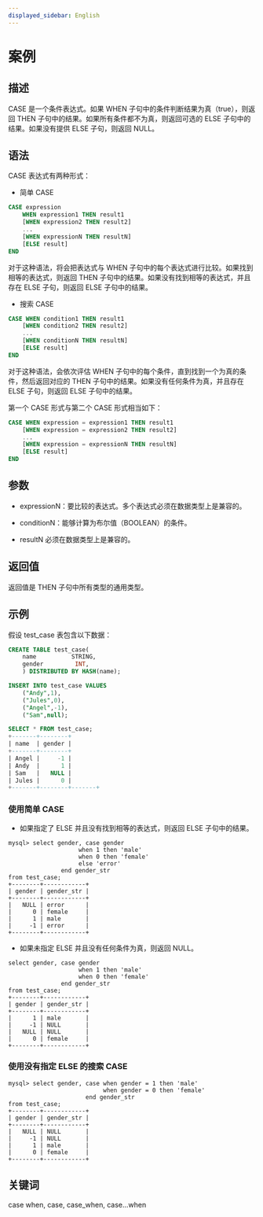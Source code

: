 ```yaml
---
displayed_sidebar: English
---
```


# 案例

## 描述

CASE 是一个条件表达式。如果 WHEN 子句中的条件判断结果为真（true），则返回 THEN 子句中的结果。如果所有条件都不为真，则返回可选的 ELSE 子句中的结果。如果没有提供 ELSE 子句，则返回 NULL。

## 语法

CASE 表达式有两种形式：

- 简单 CASE

```SQL
CASE expression
    WHEN expression1 THEN result1
    [WHEN expression2 THEN result2]
    ...
    [WHEN expressionN THEN resultN]
    [ELSE result]
END
```

对于这种语法，将会把表达式与 WHEN 子句中的每个表达式进行比较。如果找到相等的表达式，则返回 THEN 子句中的结果。如果没有找到相等的表达式，并且存在 ELSE 子句，则返回 ELSE 子句中的结果。

- 搜索 CASE

```SQL
CASE WHEN condition1 THEN result1
    [WHEN condition2 THEN result2]
    ...
    [WHEN conditionN THEN resultN]
    [ELSE result]
END
```

对于这种语法，会依次评估 WHEN 子句中的每个条件，直到找到一个为真的条件，然后返回对应的 THEN 子句中的结果。如果没有任何条件为真，并且存在 ELSE 子句，则返回 ELSE 子句中的结果。

第一个 CASE 形式与第二个 CASE 形式相当如下：

```SQL
CASE WHEN expression = expression1 THEN result1
    [WHEN expression = expression2 THEN result2]
    ...
    [WHEN expression = expressionN THEN resultN]
    [ELSE result]
END
```

## 参数

- expressionN：要比较的表达式。多个表达式必须在数据类型上是兼容的。

- conditionN：能够计算为布尔值（BOOLEAN）的条件。

- resultN 必须在数据类型上是兼容的。

## 返回值

返回值是 THEN 子句中所有类型的通用类型。

## 示例

假设 test_case 表包含以下数据：

```SQL
CREATE TABLE test_case(
    name          STRING,
    gender         INT,
    ) DISTRIBUTED BY HASH(name);

INSERT INTO test_case VALUES
    ("Andy",1),
    ("Jules",0),
    ("Angel",-1),
    ("Sam",null);

SELECT * FROM test_case;
+-------+--------+
| name  | gender |
+-------+--------+
| Angel |     -1 |
| Andy  |      1 |
| Sam   |   NULL |
| Jules |      0 |
+-------+--------+-------+
```

### 使用简单 CASE

- 如果指定了 ELSE 并且没有找到相等的表达式，则返回 ELSE 子句中的结果。

```plain
mysql> select gender, case gender 
                    when 1 then 'male'
                    when 0 then 'female'
                    else 'error'
               end gender_str
from test_case;
+--------+------------+
| gender | gender_str |
+--------+------------+
|   NULL | error      |
|      0 | female     |
|      1 | male       |
|     -1 | error      |
+--------+------------+
```

- 如果未指定 ELSE 并且没有任何条件为真，则返回 NULL。

```plain
select gender, case gender 
                    when 1 then 'male'
                    when 0 then 'female'
               end gender_str
from test_case;
+--------+------------+
| gender | gender_str |
+--------+------------+
|      1 | male       |
|     -1 | NULL       |
|   NULL | NULL       |
|      0 | female     |
+--------+------------+
```

### 使用没有指定 ELSE 的搜索 CASE

```plain
mysql> select gender, case when gender = 1 then 'male'
                           when gender = 0 then 'female'
                      end gender_str
from test_case;
+--------+------------+
| gender | gender_str |
+--------+------------+
|   NULL | NULL       |
|     -1 | NULL       |
|      1 | male       |
|      0 | female     |
+--------+------------+
```

## 关键词

case when, case, case_when, case...when
